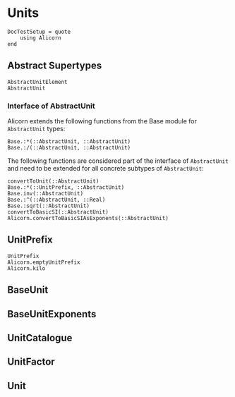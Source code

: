 # Units

```@meta
DocTestSetup = quote
    using Alicorn
end
```
## Abstract Supertypes

```@docs
AbstractUnitElement
AbstractUnit
```

### Interface of AbstractUnit

Alicorn extends the following functions from the Base module for `AbstractUnit` types:

```@docs
Base.:*(::AbstractUnit, ::AbstractUnit)
Base.:/(::AbstractUnit, ::AbstractUnit)
```

The following functions are considered part of the interface of `AbstractUnit` and need to be extended for all concrete subtypes of `AbstractUnit`:

```@docs
convertToUnit(::AbstractUnit)
Base.:*(::UnitPrefix, ::AbstractUnit)
Base.inv(::AbstractUnit)
Base.:^(::AbstractUnit, ::Real)
Base.:sqrt(::AbstractUnit)
convertToBasicSI(::AbstractUnit)
Alicorn.convertToBasicSIAsExponents(::AbstractUnit)
```

## UnitPrefix

```@docs
UnitPrefix
Alicorn.emptyUnitPrefix
Alicorn.kilo
```

## BaseUnit

## BaseUnitExponents

## UnitCatalogue

## UnitFactor

## Unit
